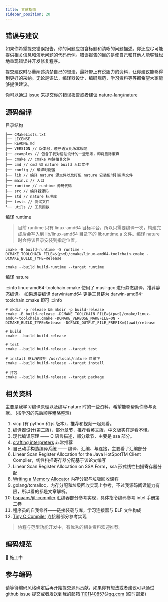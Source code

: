 ```yaml
---
title: 贡献指南
sidebar_position: 20
---
```


## 错误与建议

如果你希望提交错误报告，你的问题应包含标题和清晰的问题描述。你还应尽可能提供相关信息和演示问题的代码示例。错误报告的目的是使自己和其他人能够轻松地重现错误并开发修复程序。

提交建议时尽量阐述清楚自己的想法，最好带上有说服力的资料，让你建议能够得到更好的采纳。无论是语法，编译器设计，编码规范，学习资料等等都希望大家能够提供建议。

你可以通过 issue 来提交你的错误报告或者建议 [nature-lang/nature](https://github.com/nature-lang/nature/issues)

## 源码编译

目录结构

```shell
├── CMakeLists.txt
├── LICENSE
├── README.md
├── VERSION // 版本号，遵守语义化版本规范
├── examples // 包含了我对语法设计的一些思考，即将删除废弃
├── cmake // cmake 构建相关文件
├── cmd // cmd 如 nature build 入口文件
├── config // 编译时配置
├── lib // 编译 nature 源文件以及打包 nature 安装包时引用库文件
├── main.c // 入口
├── runtime // runtime 源码代码
├── src // 编译器源码
├── std // nature 标准库
├── tests // 测试文件
└── utils // 工具函数
```

编译 runtime

> 目前 runtime 只有 linux-amd64 目标平台，所以只需要编译一次，构建完成后会写入到 lib/linux-amd64 目录下的 libruntime.a 文件。编译 nature 时会将该目录安装到指定位置。

```shell
cmake -B build-runtime -S runtime -DCMAKE_TOOLCHAIN_FILE=$(pwd)/cmake/linux-amd64-toolchain.cmake -DCMAKE_BUILD_TYPE=Release

cmake --build build-runtime --target runtime
```

编译 nature

:::info
linux-amd64-toolchain.cmake 使用了 musl-gcc 进行静态编译，推荐静态编译。
如果想要编译 darwin/amd64 更换工具链为 darwin-amd64-toolchain.cmake 即可
:::info

```shell
# mkdir -p release && mkdir -p build-release
cmake -B build-release -DCMAKE_TOOLCHAIN_FILE=$(pwd)/cmake/linux-amd64-toolchain.cmake -DCMAKE_VERBOSE_MAKEFILE=ON -DCMAKE_BUILD_TYPE=Release -DCPACK_OUTPUT_FILE_PREFIX=$(pwd)/release

# build
cmake --build build-release

# test
cmake --build build-release --target test

# install 默认安装到 /usr/local/nature 目录下
cmake --build build-release --target install

# 打包
cmake --build build-release --target package
```

## 相关资料

主要是我学习编译原理以及编写 nature 时的一些资料，希望能够帮助你参与贡献。 (按学习的先后顺序粗略整理)

1. sicp (有 python 和 js 版本)，推荐和视频一起观看。
2. 编译器设计(第二版)，部分章节，推荐看英文版，中文版实在是看不懂。
3. 现代编译原理 —— C 语言描述，部分章节，主要是 ssa 部分。
4. [crafting interpreters](https://craftinginterpreters.com/) 非常推荐
5. 自己动手构造编译系统 —— 编译、汇编、与连接，主要看了汇编部分
6. Linear Scan Register Allocation for the Java HotSpotTM Client Compiler，线性扫描寄存器分配基于该论文编写
7. Linear Scan Register Allocation on SSA Form，ssa 形式线性扫描寄存器分配
8. [Writing a Memory Allocator](http://dmitrysoshnikov.com/compilers/writing-a-memory-allocator/) 内存分配与垃圾回收课程
9. golang/tcmalloc，内存分配和垃圾回收实现上参考，不过我源码阅读能力有限，所以看的都是文章解析。
10. [bspaans/jit-compiler](https://github.com/bspaans/jit-compiler) 汇编器部分参考实现，具体指令编码参考 intel 手册第二卷
11. 程序员的自我修养——链接装载与库，学习连接器与 ELF 文件构成
12. [Tiny C Compiler](https://bellard.org/tcc/) 连接器部分参考实现

> 协程与范型功能开发中，有优秀的相关资料欢迎推荐。

## 编码规范

👷 施工中

## 参与编码

请等待编码风格确定后再开始提交源码贡献，如果你有想法或者建议可以通过 github issue 提交或者发送到我的邮箱 1101140857@qq.com (临时邮箱)
